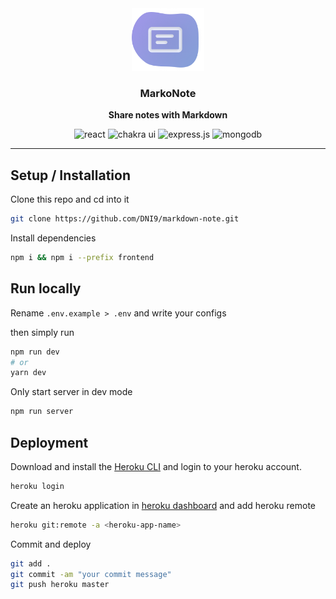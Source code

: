<div align="center">
	<img src=".assets/app-icon.png" alt="Hoppscotch Logo" height="100" />
	<br />
	<p>
	<h3>
		<b>
			MarkoNote
		</b>
	</h3>
	</p>
	<p>
		<b>
			Share notes with Markdown
		</b>
	</p>
	<p>
</div>
<p align="center">
	<img src="https://img.shields.io/badge/react-%2320232a.svg?style=for-the-badge&logo=react&logoColor=%2361DAFB"
		alt="react" />
	<img src="https://img.shields.io/badge/chakra-%234ED1C5.svg?style=for-the-badge&logo=chakraui&logoColor=white"
		alt="chakra ui" />
	<img src="https://img.shields.io/badge/express.js-%23404d59.svg?style=for-the-badge&logo=express&logoColor=%2361DAFB"
		alt="express.js" />
	<img src="https://img.shields.io/badge/MongoDB-%234ea94b.svg?style=for-the-badge&logo=mongodb&logoColor=white"
		alt="mongodb" />
</p>

---

## Setup / Installation

Clone this repo and cd into it

```sh
git clone https://github.com/DNI9/markdown-note.git
```

Install dependencies

```sh
npm i && npm i --prefix frontend
```

## Run locally

Rename `.env.example > .env` and write your configs

then simply run

```sh
npm run dev
# or
yarn dev
```

Only start server in dev mode

```sh
npm run server
```

## Deployment

Download and install the [Heroku CLI](https://devcenter.heroku.com/articles/heroku-command-line) and login to your heroku account.

```sh
heroku login
```

Create an heroku application in [heroku dashboard](https://dashboard.heroku.com) and add heroku remote

```sh
heroku git:remote -a <heroku-app-name>
```

Commit and deploy

```sh
git add .
git commit -am "your commit message"
git push heroku master
```
